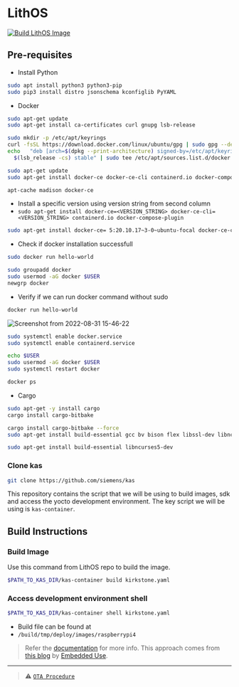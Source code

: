 # LithOS

[![Build LithOS Image](https://github.com/TechnocultureResearch/LithOS/actions/workflows/buildImage.yml/badge.svg?branch=kirkstone)](https://github.com/TechnocultureResearch/LithOS/actions/workflows/buildImage.yml)

## Pre-requisites

- Install Python
```sh
sudo apt install python3 python3-pip
sudo pip3 install distro jsonschema kconfiglib PyYAML
```

- Docker
```sh
sudo apt-get update
sudo apt-get install ca-certificates curl gnupg lsb-release

sudo mkdir -p /etc/apt/keyrings
curl -fsSL https://download.docker.com/linux/ubuntu/gpg | sudo gpg --dearmor -o /etc/apt/keyrings/docker.gpg
echo   "deb [arch=$(dpkg --print-architecture) signed-by=/etc/apt/keyrings/docker.gpg] https://download.docker.com/linux/ubuntu \
  $(lsb_release -cs) stable" | sudo tee /etc/apt/sources.list.d/docker.list > /dev/null

sudo apt-get update
sudo apt-get install docker-ce docker-ce-cli containerd.io docker-compose-plugin

apt-cache madison docker-ce
```
- Install a specific version  using version string from second column 
- `sudo apt-get install docker-ce=<VERSION_STRING> docker-ce-cli=<VERSION_STRING> containerd.io docker-compose-plugin`
```sh
sudo apt-get install docker-ce= 5:20.10.17~3-0~ubuntu-focal docker-ce-cli= 5:20.10.17~3-0~ubuntu-focal containerd.io docker-compose-plugin
```
- Check if docker installation successfull
```sh
sudo docker run hello-world

sudo groupadd docker
sudo usermod -aG docker $USER
newgrp docker
```

- Verify if we can run docker command without sudo
```sh
docker run hello-world
```
![Screenshot from 2022-08-31 15-46-22](https://user-images.githubusercontent.com/86110190/187656098-657ea6b4-bd9f-4611-8167-0d01164b5f55.png)

```sh
sudo systemctl enable docker.service
sudo systemctl enable containerd.service

echo $USER
sudo usermod -aG docker $USER
sudo systemctl restart docker

docker ps
```

- Cargo
```sh
sudo apt-get -y install cargo
cargo install cargo-bitbake

cargo install cargo-bitbake --force
sudo apt-get install build-essential gcc bv bison flex libssl-dev libncurses5-dev libelf-dev

sudo apt-get install build-essential libncurses5-dev
```

### Clone kas
```sh
git clone https://github.com/siemens/kas
```

This repository contains the script that we will be using to build images, sdk and access the yocto development environment. The key script we will be using is `kas-container`.

## Build Instructions

### Build Image

Use this command from LithOS repo to build the image.

```sh
$PATH_TO_KAS_DIR/kas-container build kirkstone.yaml
```

### Access development environment shell

```sh
$PATH_TO_KAS_DIR/kas-container shell kirkstone.yaml
```

- Build file can be found at
- `/build/tmp/deploy/images/raspberrypi4`

> Refer the [documentation](https://kas.readthedocs.io/en/latest/) for more info.
> This approach comes from [this blog](https://embeddeduse.com/2022/06/24/setting-up-yocto-projects-with-kas/) by [Embedded Use](https://embeddeduse.com).

---

> ⚠️ [`OTA Procedure`](./OTA.md)
